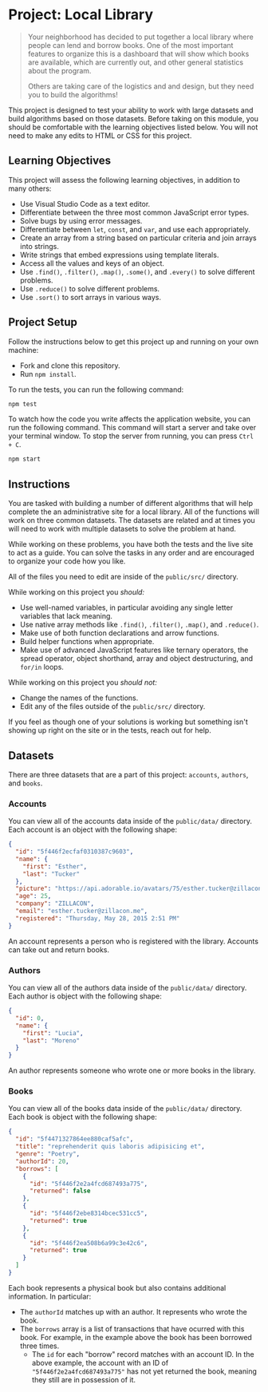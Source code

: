 # Project: Local Library

> Your neighborhood has decided to put together a local library where people can lend and borrow books. One of the most important features to organize this is a dashboard that will show which books are available, which are currently out, and other general statistics about the program.
>
> Others are taking care of the logistics and and design, but they need you to build the algorithms!


This project is designed to test your ability to work with large datasets and build algorithms based on those datasets. Before taking on this module, you should be comfortable with the learning objectives listed below. You will not need to make any edits to HTML or CSS for this project.

## Learning Objectives

This project will assess the following learning objectives, in addition to many others:

- Use Visual Studio Code as a text editor.
- Differentiate between the three most common JavaScript error types.
- Solve bugs by using error messages.
- Differentiate between `let`, `const`, and `var`, and use each appropriately.
- Create an array from a string based on particular criteria and join arrays into strings.
- Write strings that embed expressions using template literals.
- Access all the values and keys of an object.
- Use `.find()`, `.filter()`, `.map()`, `.some()`, and `.every()` to solve different problems.
- Use `.reduce()` to solve different problems.
- Use `.sort()` to sort arrays in various ways.

## Project Setup

Follow the instructions below to get this project up and running on your own machine:

- Fork and clone this repository.
- Run `npm install`.

To run the tests, you can run the following command:

```bash
npm test
```

To watch how the code you write affects the application website, you can run the following command. This command will start a server and take over your terminal window. To stop the server from running, you can press `Ctrl + C`.

```bash
npm start
```

## Instructions

You are tasked with building a number of different algorithms that will help complete the an administrative site for a local library. All of the functions will work on three common datasets. The datasets are related and at times you will need to work with multiple datasets to solve the problem at hand.

While working on these problems, you have both the tests and the live site to act as a guide. You can solve the tasks in any order and are encouraged to organize your code how you like.

All of the files you need to edit are inside of the `public/src/` directory.

While working on this project you _should:_

- Use well-named variables, in particular avoiding any single letter variables that lack meaning.
- Use native array methods like `.find()`, `.filter()`, `.map()`, and `.reduce()`.
- Make use of both function declarations and arrow functions.
- Build helper functions when appropriate.
- Make use of advanced JavaScript features like ternary operators, the spread operator, object shorthand, array and object destructuring, and `for/in` loops.

While working on this project you _should not:_

- Change the names of the functions.
- Edit any of the files outside of the `public/src/` directory.

If you feel as though one of your solutions is working but something isn't showing up right on the site or in the tests, reach out for help.

## Datasets

There are three datasets that are a part of this project: `accounts`, `authors`, and `books`.

### Accounts

You can view all of the accounts data inside of the `public/data/` directory. Each account is an object with the following shape:

```json
{
  "id": "5f446f2ecfaf0310387c9603",
  "name": {
    "first": "Esther",
    "last": "Tucker"
  },
  "picture": "https://api.adorable.io/avatars/75/esther.tucker@zillacon.me",
  "age": 25,
  "company": "ZILLACON",
  "email": "esther.tucker@zillacon.me",
  "registered": "Thursday, May 28, 2015 2:51 PM"
}
```

An account represents a person who is registered with the library. Accounts can take out and return books.

### Authors

You can view all of the authors data inside of the `public/data/` directory. Each author is object with the following shape:

```json
{
  "id": 0,
  "name": {
    "first": "Lucia",
    "last": "Moreno"
  }
}
```

An author represents someone who wrote one or more books in the library.

### Books

You can view all of the books data inside of the `public/data/` directory. Each book is object with the following shape:

```json
{
  "id": "5f4471327864ee880caf5afc",
  "title": "reprehenderit quis laboris adipisicing et",
  "genre": "Poetry",
  "authorId": 20,
  "borrows": [
    {
      "id": "5f446f2e2a4fcd687493a775",
      "returned": false
    },
    {
      "id": "5f446f2ebe8314bcec531cc5",
      "returned": true
    },
    {
      "id": "5f446f2ea508b6a99c3e42c6",
      "returned": true
    }
  ]
}
```

Each book represents a physical book but also contains additional information. In particular:

- The `authorId` matches up with an author. It represents who wrote the book.
- The `borrows` array is a list of transactions that have ocurred with this book. For example, in the example above the book has been borrowed three times.
  - The `id` for each "borrow" record matches with an account ID. In the above example, the account with an ID of `"5f446f2e2a4fcd687493a775"` has not yet returned the book, meaning they still are in possession of it.
